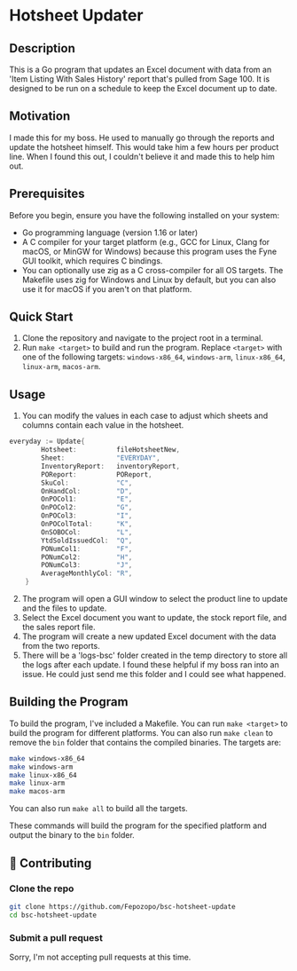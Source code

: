 # Hotsheet Updater

## Description

This is a Go program that updates an Excel document with data from an 'Item Listing With Sales History' report that's pulled from Sage 100. It is designed to be run on a schedule to keep the Excel document up to date.

## Motivation

I made this for my boss. He used to manually go through the reports and update the hotsheet himself. This would take him a few hours per product line. When I found this out, I couldn't believe it and made this to help him out.

## Prerequisites

Before you begin, ensure you have the following installed on your system:

- Go programming language (version 1.16 or later)
- A C compiler for your target platform (e.g., GCC for Linux, Clang for macOS, or MinGW for Windows) because this program uses the Fyne GUI toolkit, which requires C bindings.
- You can optionally use zig as a C cross-compiler for all OS targets. The Makefile uses zig for Windows and Linux by default, but you can also use it for macOS if you aren't on that platform.

## Quick Start

1. Clone the repository and navigate to the project root in a terminal.
2. Run `make <target>` to build and run the program. Replace `<target>` with one of the following targets: `windows-x86_64`, `windows-arm`, `linux-x86_64`, `linux-arm`, `macos-arm`.

## Usage

1. You can modify the values in each case to adjust which sheets and columns contain each value in the hotsheet.
``` go
everyday := Update{
		Hotsheet:          fileHotsheetNew,
		Sheet:             "EVERYDAY",
		InventoryReport:   inventoryReport,
		POReport:          POReport,
		SkuCol:            "C",
		OnHandCol:         "D",
		OnPOCol1:          "E",
		OnPOCol2:          "G",
		OnPOCol3:          "I",
		OnPOColTotal:      "K",
		OnSOBOCol:         "L",
		YtdSoldIssuedCol:  "Q",
		PONumCol1:         "F",
		PONumCol2:         "H",
		PONumCol3:         "J",
		AverageMonthlyCol: "R",
	}
```
2. The program will open a GUI window to select the product line to update and the files to update.
3. Select the Excel document you want to update, the stock report file, and the sales report file.
4. The program will create a new updated Excel document with the data from the two reports.
5. There will be a 'logs-bsc' folder created in the temp directory to store all the logs after each update. I found these helpful if my boss ran into an issue. He could just send me this folder and I could see what happened.

## Building the Program

To build the program, I've included a Makefile. You can run `make <target>` to build the program for different platforms. You can also run `make clean` to remove the `bin` folder that contains the compiled binaries.
The targets are:
```bash
make windows-x86_64
make windows-arm
make linux-x86_64
make linux-arm
make macos-arm
```
You can also run `make all` to build all the targets.

These commands will build the program for the specified platform and output the binary to the `bin` folder.

## 🤝 Contributing

### Clone the repo

```bash
git clone https://github.com/Fepozopo/bsc-hotsheet-update
cd bsc-hotsheet-update
```

### Submit a pull request

Sorry, I'm not accepting pull requests at this time.
